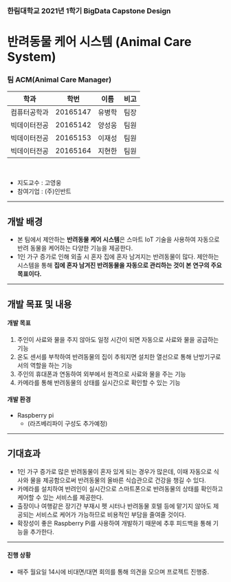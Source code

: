 ### 한림대학교 2021년 1학기 BigData Capstone Design
# 반려동물 케어 시스템 (Animal Care System)

### 팀 ACM(Animal Care Manager)
|학과|학번|이름|비고|
|----------|---------|----------|---------|
|컴퓨터공학과|20165147|유병학|팀장|
|빅데이터전공|20165142|양성웅|팀원|
|빅데이터전공|20165153|이재성|팀원|
|빅데이터전공|20165164|지현한|팀원|
<br>

- 지도교수 : 고영웅 
- 참여기업 : (주)인반트

----------------------
## 개발 배경
- 본 팀에서 제안하는 **반려동물 케어 시스템**은 스마트 IoT 기술을 사용하여 자동으로 반려 동물을 케어하는 다양한 기능을 제공한다. 
- 1인 가구 증가로 인해 외출 시 혼자 집에 혼자 남겨지는 반려동물이 많다. 제안하는 시스템을 통해 **집에 혼자 남겨진 반려동물을 자동으로 관리하는 것이 본 연구의 주요 목표이다.**

----------------------
## 개발 목표 및 내용 
#### 개발 목표
1. 주인이 사료와 물을 주지 않아도 일정 시간이 되면 자동으로 사료와 물을 공급하는 기능
2. 온도 센서를 부착하여 반려동물의 집이 추워지면 설치한 열선으로 통해 난방기구로서의 역할을 하는 기능
3. 주인의 휴대폰과 연동하여 외부에서 원격으로 사료와 물을 주는 기능
4. 카메라를 통해 반려동물의 상태를 실시간으로 확인할 수 있는 기능


#### 개발 환경
- Raspberry pi
    - (라즈베리파이 구성도 추가예정)

----------------------
## 기대효과
- 1인 가구 증가로 많은 반려동물이 혼자 있게 되는 경우가 많은데, 이때 자동으로 식사와 물을 제공함으로써 반려동물의 올바른 식습관으로 건강을 챙길 수 있다.
- 카메라를 설치하여 반려인이 실시간으로 스마트폰으로 반려동물의 상태를 확인하고 케어할 수 있는 서비스를 제공한다.
-  출장이나 여행같은 장기간 부재시 펫 시터나 반려동물 호텔 등에 맡기지 않아도 제공되는 서비스로 케어가 가능하므로 비용적인 부담을 줄여줄 것이다.
-  확장성이 좋은 Raspberry Pi를 사용하여 개발하기 때문에 추후 피드백을 통해 기능을 추가한다.

----------------------
#### 진행 상황
- 매주 월요일 14시에 비대면/대면 회의를 통해 의견을 모으며 프로젝트 진행중.

